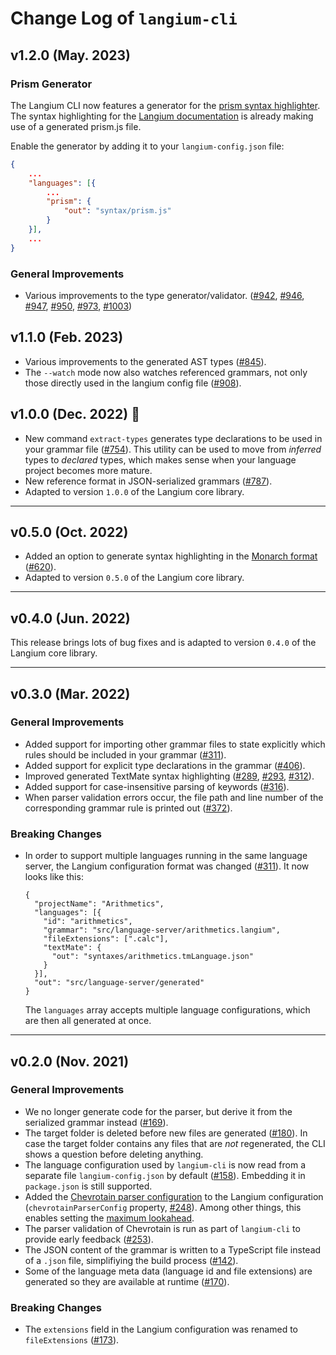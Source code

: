# Change Log of `langium-cli`

## v1.2.0 (May. 2023)

### Prism Generator

The Langium CLI now features a generator for the [prism syntax highlighter](https://prismjs.com/).
The syntax highlighting for the [Langium documentation](https://langium.org/docs/grammar-language/) is already making use of a generated prism.js file.

Enable the generator by adding it to your `langium-config.json` file:

```json
{
    ...
    "languages": [{
        ...
        "prism": {
            "out": "syntax/prism.js"
        }
    }],
    ...
}
```

### General Improvements

* Various improvements to the type generator/validator. ([#942](https://github.com/langium/langium/pull/942), [#946](https://github.com/langium/langium/pull/946), [#947](https://github.com/langium/langium/pull/947), [#950](https://github.com/langium/langium/pull/950), [#973](https://github.com/langium/langium/pull/973), [#1003](https://github.com/langium/langium/pull/1003))

## v1.1.0 (Feb. 2023)

* Various improvements to the generated AST types ([#845](https://github.com/langium/langium/pull/845)).
* The `--watch` mode now also watches referenced grammars, not only those directly used in the langium config file ([#908](https://github.com/langium/langium/pull/908)).

## v1.0.0 (Dec. 2022) 🎉

 * New command `extract-types` generates type declarations to be used in your grammar file ([#754](https://github.com/langium/langium/pull/754)). This utility can be used to move from _inferred_ types to _declared_ types, which makes sense when your language project becomes more mature.
 * New reference format in JSON-serialized grammars ([#787](https://github.com/langium/langium/pull/787)).
 * Adapted to version `1.0.0` of the Langium core library.

---

## v0.5.0 (Oct. 2022)

 * Added an option to generate syntax highlighting in the [Monarch format](https://microsoft.github.io/monaco-editor/monarch.html) ([#620](https://github.com/langium/langium/pull/620)).
 * Adapted to version `0.5.0` of the Langium core library.

---

## v0.4.0 (Jun. 2022)

This release brings lots of bug fixes and is adapted to version `0.4.0` of the Langium core library.

---

## v0.3.0 (Mar. 2022)

### General Improvements

 * Added support for importing other grammar files to state explicitly which rules should be included in your grammar ([#311](https://github.com/langium/langium/pull/311)).
 * Added support for explicit type declarations in the grammar ([#406](https://github.com/langium/langium/pull/406)).
 * Improved generated TextMate syntax highlighting ([#289](https://github.com/langium/langium/pull/289), [#293](https://github.com/langium/langium/pull/293), [#312](https://github.com/langium/langium/pull/312)).
 * Added support for case-insensitive parsing of keywords ([#316](https://github.com/langium/langium/pull/316)).
 * When parser validation errors occur, the file path and line number of the corresponding grammar rule is printed out ([#372](https://github.com/langium/langium/pull/372)).

### Breaking Changes

 * In order to support multiple languages running in the same language server, the Langium configuration format was changed ([#311](https://github.com/langium/langium/pull/311)). It now looks like this:
   ```
   {
     "projectName": "Arithmetics",
     "languages": [{
       "id": "arithmetics",
       "grammar": "src/language-server/arithmetics.langium",
       "fileExtensions": [".calc"],
       "textMate": {
         "out": "syntaxes/arithmetics.tmLanguage.json"
       }
     }],
     "out": "src/language-server/generated"
   }
   ```
   The `languages` array accepts multiple language configurations, which are then all generated at once.

---

## v0.2.0 (Nov. 2021)

### General Improvements

 * We no longer generate code for the parser, but derive it from the serialized grammar instead ([#169](https://github.com/langium/langium/pull/169)).
 * The target folder is deleted before new files are generated ([#180](https://github.com/langium/langium/pull/180)). In case the target folder contains any files that are _not_ regenerated, the CLI shows a question before deleting anything.
 * The language configuration used by `langium-cli` is now read from a separate file `langium-config.json` by default ([#158](https://github.com/langium/langium/pull/158)). Embedding it in `package.json` is still supported.
 * Added the [Chevrotain parser configuration](https://chevrotain.io/documentation/9_1_0/interfaces/IParserConfig.html) to the Langium configuration (`chevrotainParserConfig` property, [#248](https://github.com/langium/langium/pull/248)). Among other things, this enables setting the [maximum lookahead](https://chevrotain.io/documentation/9_1_0/interfaces/IParserConfig.html#maxLookahead).
 * The parser validation of Chevrotain is run as part of `langium-cli` to provide early feedback ([#253](https://github.com/langium/langium/pull/253)).
 * The JSON content of the grammar is written to a TypeScript file instead of a `.json` file, simplifiying the build process ([#142](https://github.com/langium/langium/pull/142)).
 * Some of the language meta data (language id and file extensions) are generated so they are available at runtime ([#170](https://github.com/langium/langium/pull/170)).

### Breaking Changes

 * The `extensions` field in the Langium configuration was renamed to `fileExtensions` ([#173](https://github.com/langium/langium/pull/173)).
